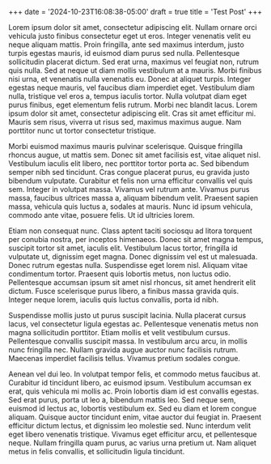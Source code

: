 +++
date = '2024-10-23T16:08:38-05:00'
draft = true
title = 'Test Post'
+++

Lorem ipsum dolor sit amet, consectetur adipiscing elit. Nullam ornare orci vehicula justo finibus consectetur eget ut eros. Integer venenatis velit eu neque aliquam mattis. Proin fringilla, ante sed maximus interdum, justo turpis egestas mauris, id euismod diam purus sed nulla. Pellentesque sollicitudin placerat dictum. Sed erat urna, maximus vel feugiat non, rutrum quis nulla. Sed at neque ut diam mollis vestibulum at a mauris. Morbi finibus nisi urna, et venenatis nulla venenatis eu. Donec at aliquet turpis. Integer egestas neque mauris, vel faucibus diam imperdiet eget. Vestibulum diam nulla, tristique vel eros a, tempus iaculis tortor. Nulla volutpat diam eget purus finibus, eget elementum felis rutrum. Morbi nec blandit lacus. Lorem ipsum dolor sit amet, consectetur adipiscing elit. Cras sit amet efficitur mi. Mauris sem risus, viverra ut risus sed, maximus maximus augue. Nam porttitor nunc ut tortor consectetur tristique.

Morbi euismod maximus mauris pulvinar scelerisque. Quisque fringilla rhoncus augue, ut mattis sem. Donec sit amet facilisis est, vitae aliquet nisl. Vestibulum iaculis elit libero, nec porttitor tortor porta ac. Sed bibendum semper nibh sed tincidunt. Cras congue placerat purus, eu gravida justo bibendum vulputate. Curabitur et felis non urna efficitur convallis vel quis sem. Integer in volutpat massa. Vivamus vel rutrum ante. Vivamus purus massa, faucibus ultrices massa a, aliquam bibendum velit. Praesent sapien massa, vehicula quis luctus a, sodales at mauris. Nunc id ipsum vehicula, commodo ante vitae, posuere felis. Ut id ultricies lorem.

Etiam non consequat nunc. Class aptent taciti sociosqu ad litora torquent per conubia nostra, per inceptos himenaeos. Donec sit amet magna tempus, suscipit tortor sit amet, iaculis elit. Vestibulum lacus tortor, fringilla id vulputate ut, dignissim eget magna. Donec dignissim vel est ut malesuada. Donec rutrum egestas nulla. Suspendisse eget lorem nisl. Aliquam vitae condimentum tortor. Praesent quis lobortis metus, non luctus odio. Pellentesque accumsan ipsum sit amet nisl rhoncus, sit amet hendrerit elit dictum. Fusce scelerisque purus libero, a finibus massa gravida quis. Integer neque lorem, iaculis quis luctus convallis, porta id nibh.

Suspendisse mollis justo ut purus suscipit lacinia. Nulla placerat cursus lacus, vel consectetur ligula egestas ac. Pellentesque venenatis metus non magna sollicitudin porttitor. Etiam mollis et velit vestibulum cursus. Pellentesque convallis suscipit massa. In vestibulum arcu arcu, in mollis nunc fringilla nec. Nullam gravida augue auctor nunc facilisis rutrum. Maecenas imperdiet facilisis tellus. Vivamus pretium sodales congue.

Aenean vel dui leo. In volutpat tempor felis, et commodo metus faucibus at. Curabitur id tincidunt libero, ac euismod ipsum. Vestibulum accumsan ex erat, quis vehicula mi mollis ac. Proin lobortis diam id est convallis egestas. Sed erat purus, porta ut leo a, bibendum mattis leo. Sed neque sem, euismod id lectus ac, lobortis vestibulum ex. Sed eu diam et lorem congue aliquam. Quisque auctor tincidunt enim, vitae auctor dui feugiat in. Praesent efficitur dictum lectus, et dignissim leo molestie sed. Nunc interdum velit eget libero venenatis tristique. Vivamus eget efficitur arcu, et pellentesque neque. Nullam fringilla quam purus, ac varius urna pretium ut. Nam aliquet metus in felis convallis, et sollicitudin ligula tincidunt.